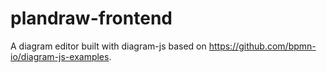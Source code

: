 # plandraw-frontend

A diagram editor built with diagram-js based on https://github.com/bpmn-io/diagram-js-examples.
